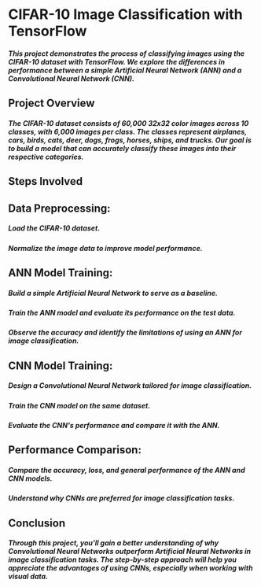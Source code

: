 # CIFAR-10 Image Classification with TensorFlow
##### This project demonstrates the process of classifying images using the CIFAR-10 dataset with TensorFlow. We explore the differences in performance between a simple Artificial Neural Network (ANN) and a Convolutional Neural Network (CNN).

## Project Overview
##### The CIFAR-10 dataset consists of 60,000 32x32 color images across 10 classes, with 6,000 images per class. The classes represent airplanes, cars, birds, cats, deer, dogs, frogs, horses, ships, and trucks. Our goal is to build a model that can accurately classify these images into their respective categories.

## Steps Involved
## Data Preprocessing:

##### Load the CIFAR-10 dataset.
##### Normalize the image data to improve model performance.
## ANN Model Training:

##### Build a simple Artificial Neural Network to serve as a baseline.
##### Train the ANN model and evaluate its performance on the test data.
##### Observe the accuracy and identify the limitations of using an ANN for image classification.
## CNN Model Training:

##### Design a Convolutional Neural Network tailored for image classification.
##### Train the CNN model on the same dataset.
##### Evaluate the CNN's performance and compare it with the ANN.
## Performance Comparison:

##### Compare the accuracy, loss, and general performance of the ANN and CNN models.
##### Understand why CNNs are preferred for image classification tasks.
## Conclusion
##### Through this project, you'll gain a better understanding of why Convolutional Neural Networks outperform Artificial Neural Networks in image classification tasks. The step-by-step approach will help you appreciate the advantages of using CNNs, especially when working with visual data.
